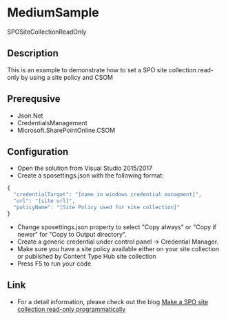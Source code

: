 # MediumSample
SPOSiteCollectionReadOnly

## Description ##
This is an example to demonstrate how to set a SPO site collection read-only by using a site policy and CSOM

## Prerequsive ##
* Json.Net
* CredentialsManagement
* Microsoft.SharePointOnline.CSOM

## Configuration ##
* Open the solution from Visual Studio 2015/2017
* Create a sposettings.json with the following format: 
```javascript
{
  "credentialTarget": "[name in windows credential managment]",
  "url": "[site url]",
  "policyName": "[Site Policy used for site collection]"
}
```

* Change sposettings.json property to select "Copy always" or "Copy if newer" for "Copy to Output directory".
* Create a generic credential under control panel -> Credential Manager.
* Make sure you have a site policy available either on your site collection or published by Content Type Hub site collection
* Press F5 to run your code

## Link
* For a detail information, please check out the blog 
[Make a SPO site collection read-only programmatically](https://medium.com/@frankchen2016/make-a-spo-site-collection-read-only-programmatically-1660ef41ae28)
